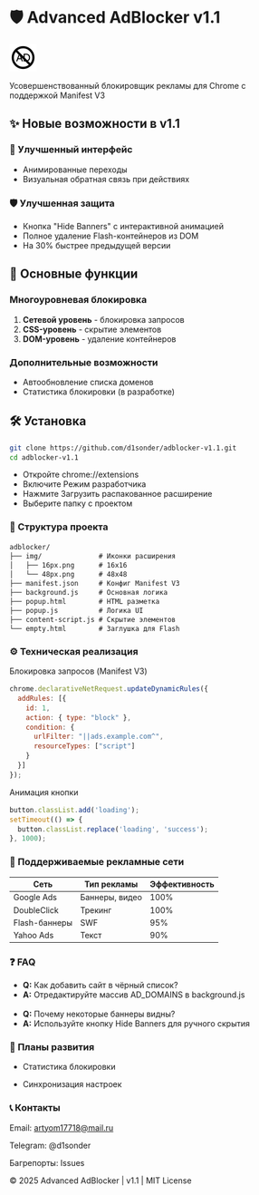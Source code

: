 # 🛡️ Advanced AdBlocker v1.1

![Extension Icon](img/48px.png)

Усовершенствованный блокировщик рекламы для Chrome с поддержкой Manifest V3

## ✨ Новые возможности в v1.1

### 🎨 Улучшенный интерфейс
- Анимированные переходы
- Визуальная обратная связь при действиях

### 🛡️ Улучшенная защита
- Кнопка "Hide Banners" с интерактивной анимацией
- Полное удаление Flash-контейнеров из DOM
- На 30% быстрее предыдущей версии

## 🌟 Основные функции

### Многоуровневая блокировка
1. **Сетевой уровень** - блокировка запросов
2. **CSS-уровень** - скрытие элементов
3. **DOM-уровень** - удаление контейнеров

### Дополнительные возможности
- Автообновление списка доменов
- Статистика блокировки (в разработке)

## 🛠 Установка

```bash
git clone https://github.com/d1sonder/adblocker-v1.1.git
cd adblocker-v1.1
```
- Откройте chrome://extensions
- Включите Режим разработчика
- Нажмите Загрузить распакованное расширение
- Выберите папку с проектом

### 📂 Структура проекта
```text
adblocker/
├── img/              # Иконки расширения
│   ├── 16px.png      # 16x16
│   └── 48px.png      # 48x48
├── manifest.json     # Конфиг Manifest V3
├── background.js     # Основная логика
├── popup.html        # HTML разметка
├── popup.js          # Логика UI
├── content-script.js # Скрытие элементов
└── empty.html        # Заглушка для Flash
```
### ⚙️ Техническая реализация
Блокировка запросов (Manifest V3)
```javascript
chrome.declarativeNetRequest.updateDynamicRules({
  addRules: [{
    id: 1,
    action: { type: "block" },
    condition: { 
      urlFilter: "||ads.example.com^", 
      resourceTypes: ["script"] 
    }
  }]
});
```
Анимация кнопки
```javascript
button.classList.add('loading');
setTimeout(() => {
  button.classList.replace('loading', 'success');
}, 1000);
```
### 🎯 Поддерживаемые рекламные сети

| Сеть          | Тип рекламы       | Эффективность |
|---------------|-------------------|---------------|
| Google Ads    | Баннеры, видео    | 100%          |
| DoubleClick   | Трекинг           | 100%          |
| Flash-баннеры | SWF               | 95%           |
| Yahoo Ads     | Текст             | 90%           |

### ❓ FAQ
- **Q:** Как добавить сайт в чёрный список?
- **A:** Отредактируйте массив AD_DOMAINS в background.js
<br></br>
- **Q:** Почему некоторые баннеры видны?
- **A:** Используйте кнопку Hide Banners для ручного скрытия

### 📅 Планы развития

- Статистика блокировки

- Синхронизация настроек

### 📞 Контакты
Email: artyom17718@mail.ru

Telegram: @d1sonder

Багрепорты: Issues

© 2025 Advanced AdBlocker | v1.1 | MIT License
